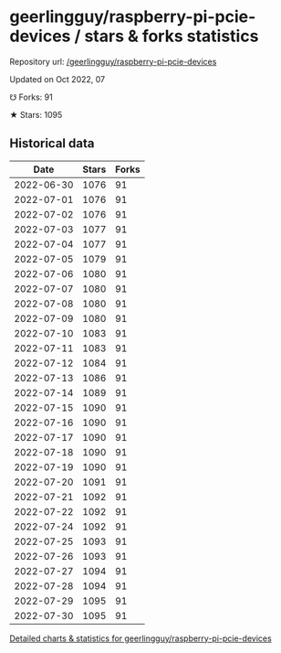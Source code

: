 # geerlingguy/raspberry-pi-pcie-devices / stars & forks statistics

Repository url: [/geerlingguy/raspberry-pi-pcie-devices](https://github.com/geerlingguy/raspberry-pi-pcie-devices)

Updated on Oct 2022, 07

☋ Forks: 91

★ Stars: 1095

## Historical data
| Date | Stars | Forks |
|------|-------|-------|
| 2022-06-30 | 1076 | 91 | 
| 2022-07-01 | 1076 | 91 | 
| 2022-07-02 | 1076 | 91 | 
| 2022-07-03 | 1077 | 91 | 
| 2022-07-04 | 1077 | 91 | 
| 2022-07-05 | 1079 | 91 | 
| 2022-07-06 | 1080 | 91 | 
| 2022-07-07 | 1080 | 91 | 
| 2022-07-08 | 1080 | 91 | 
| 2022-07-09 | 1080 | 91 | 
| 2022-07-10 | 1083 | 91 | 
| 2022-07-11 | 1083 | 91 | 
| 2022-07-12 | 1084 | 91 | 
| 2022-07-13 | 1086 | 91 | 
| 2022-07-14 | 1089 | 91 | 
| 2022-07-15 | 1090 | 91 | 
| 2022-07-16 | 1090 | 91 | 
| 2022-07-17 | 1090 | 91 | 
| 2022-07-18 | 1090 | 91 | 
| 2022-07-19 | 1090 | 91 | 
| 2022-07-20 | 1091 | 91 | 
| 2022-07-21 | 1092 | 91 | 
| 2022-07-22 | 1092 | 91 | 
| 2022-07-24 | 1092 | 91 | 
| 2022-07-25 | 1093 | 91 | 
| 2022-07-26 | 1093 | 91 | 
| 2022-07-27 | 1094 | 91 | 
| 2022-07-28 | 1094 | 91 | 
| 2022-07-29 | 1095 | 91 | 
| 2022-07-30 | 1095 | 91 | 


[Detailed charts & statistics for geerlingguy/raspberry-pi-pcie-devices](https://reviewgithub.com/rep/geerlingguy/raspberry-pi-pcie-devices)
